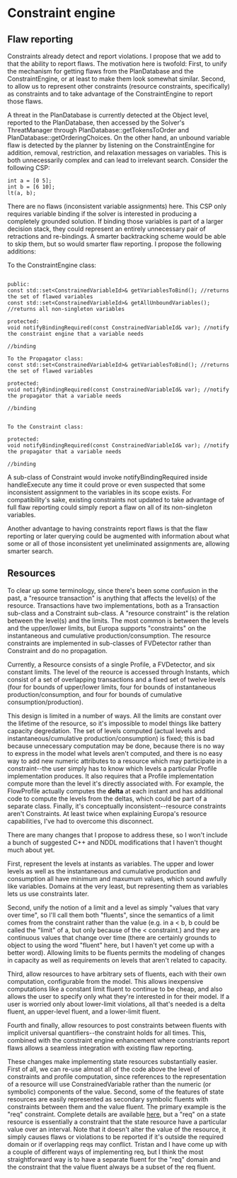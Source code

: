 # Constraint engine #
## Flaw reporting ##
Constraints already detect and report violations.  I propose that we add to that the ability to report flaws.  The
motivation here is twofold:  First, to unify the mechanism for getting flaws from the PlanDatabase and the
ConstraintEngine, or at least to make them look somewhat similar.  Second, to allow us to represent other constraints
(resource constraints, specifically) as constraints and to take advantage of the ConstraintEngine to report those flaws.

A threat in the PlanDatabase is currently detected at the Object level, reported to the PlanDatabase, then accessed by
the Solver's ThreatManager through PlanDatabase::getTokensToOrder and PlanDatabase::getOrderingChoices.  On the other
hand, an unbound variable flaw is detected by the planner by listening on the ConstraintEngine for addition, removal,
restriction, and relaxation messages on variables.  This is both unnecessarily complex and can lead to irrelevant
search.  Consider the following CSP:

```
int a = [0 5];
int b = [6 10];
lt(a, b);
```

There are no flaws (inconsistent variable assignments) here.  This CSP only requires variable binding if the solver is
interested in producing a completely grounded solution.  If binding those variables is part of a larger decision stack,
they could represent an entirely unnecessary pair of retractions and re-bindings.  A smarter backtracking scheme would
be able to skip them, but so would smarter flaw reporting.  I propose the following additions:

To the ConstraintEngine class:

```

public:
const std::set<ConstrainedVariableId>& getVariablesToBind(); //returns the set of flawed variables
const std::set<ConstrainedVariableId>& getAllUnboundVariables(); //returns all non-singleton variables

protected:
void notifyBindingRequired(const ConstrainedVariableId& var); //notify the constraint engine that a variable needs
                                                              //binding

To the Propagator class:
const std::set<ConstrainedVariableId>& getVariablesToBind(); //returns the set of flawed variables

protected:
void notifyBindingRequired(const ConstrainedVariableId& var); //notify the propagator that a variable needs
                                                              //binding


To the Constraint class:

protected:
void notifyBindingRequired(const ConstrainedVariableId& var); //notify the propagator that a variable needs
                                                              //binding

```

A sub-class of Constraint would invoke notifyBindingRequired inside handleExecute any time it could prove or even
suspected that some inconsistent assignment to the variables in its scope exists.  For compatibility's sake, existing
constraints not updated to take advantage of full flaw reporting could simply report a flaw on all of its non-singleton
variables.

Another advantage to having constraints report flaws is that the flaw reporting or later querying could be augmented
with information about what some or all of those inconsistent yet uneliminated assignments are, allowing smarter search.

## Resources ##
To clear up some terminology, since there's been some confusion in the past, a "resource transaction" is anything that
affects the level(s) of the resource.  Transactions have two implementations, both as a Transaction sub-class and a
Constraint sub-class.  A "resource constraint" is the relation between the level(s) and the limits.  The
most common is between the levels and the upper/lower limits, but Europa supports "constraints" on the
instantaneous and cumulative production/consumption.  The resource constraints are implemented in sub-classes of
FVDetector rather than Constraint and do no propagation.

Currently, a Resource consists of a single Profile, a FVDetector, and six constant limits.  The level of the reource is
accessed through Instants, which consist of a set of overlapping transactions and a fixed set of twelve levels (four for
bounds of upper/lower limits, four for bounds of instantaneous production/consumption, and four for bounds of
cumulative consumption/production).

This design is limited in a number of ways.  All the limits are constant over the lifetime of the resource, so it's
impossible to model things like battery capacity degredation.  The set of levels computed (actual levels and
instantaneous/cumulative production/consumption) is fixed; this is bad because unnecessary computation may be done,
because there is no way to express in the model what levels aren't computed, and there is no easy way to add new numeric
attributes to a resource which may participate in a constraint--the user simply has to know which levels a particular
Profile implementation produces.  It also requires that a Profile implementation compute more than
the level it's directly associated with.  For example, the FlowProfile actually computes the **delta** at each instant
and has additional code to compute the levels from the deltas, which could be part of a separate class.
Finally, it's conceptually inconsistent--resource constraints aren't Constraints.  At least twice when explaining
Europa's resource capabilities, I've had to overcome this disconnect.

There are many changes that I propose to address these, so I won't include a bunch of suggested C++ and NDDL
modifications that I haven't thought much about yet.

First, represent the levels at instants as variables.  The upper and lower levels as well as the instantaneous and
cumulative production and consumption all have minimum and maxumum values, which sound awfully like variables.  Domains
at the very least, but representing them as variables lets us use constraints later.

Second, unify the notion of a limit and a level as simply "values that vary over time", so I'll call them both "fluents",
since the semantics of a limit comes from the constraint rather than the value (e.g. in a < b, b could be called the
"limit" of a, but only because of the < constraint.) and they are continuous values that change over time (there are
certainly grounds to object to using the word "fluent" here, but I haven't yet come up with a better word).  Allowing
limits to be fluents permits the modeling of changes in capacity as well as requirements on levels that aren't related
to capacity.

Third, allow resources to have arbitrary sets of fluents, each with their own computation, configurable from the model.
This allows inexpensive computations like a constant limit fluent to continue to be cheap, and also allows the user to
specify only what they're interested in for their model.  If a user is worried only about lower-limit violations, all
that's needed is a delta fluent, an upper-level fluent, and a lower-limit fluent.

Fourth and finally, allow resources to post constraints between fluents with implicit universal quantifiers--the
constraint holds for all times.  This, combined with the constraint engine enhancement where constriants report flaws
allows a seamless integration with existing flaw reporting.

These changes make implementing state resources substantially easier.  First of all, we can re-use almost all of the
code above the level of constraints and profile computation, since references to the representation of a resource will
use ConstrainedVariable rather than the numeric (or symbolic) components of the value.  Second, some of the features of
state resources are easily represented as secondary symbolic fluents with constraints between them and the value
fluent.  The primary example is the "req" constraint.  Complete details are available [here](TristanStateResourceNotes.md),
but a "req" on a state resource is essentially a constraint that the state resource have a particular value over an
interval.  Note that it doesn't alter the value of the resource, it simply causes flaws or violations to be reported if
it's outside the required domain or if overlapping reqs may conflict.  Tristan and I have come up with a couple of
different ways of implementing req, but I think the most straightforward way is to have a separate fluent for the "req"
domain and the constraint that the value fluent always be a subset of the req fluent.